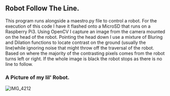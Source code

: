 ## Robot Follow The Line. 

This program runs alongside a maestro.py file to control a robot. For the execution of this code I have it flashed onto a 
MicroSD that runs on a Raspberry Pi3. Using OpenCV I capture an image from the camera mounted on the head of the robot. 
Pointing the head down I use a mixture of Bluring and Dilation functions to locate contrast on the ground (usually the 
line)while ignoring noise that might throw off the traversal of the robot. Based on where the majority of the contrasting 
pixels comes from the robot turns left or right. If the whole image is black the robot stops as there is no line to follow. 

### A Picture of my lil' Robot. 
![IMG_4212](https://user-images.githubusercontent.com/35508425/54498170-218c9b00-48c9-11e9-8b97-3601f030e3cd.JPG)

